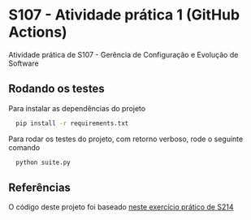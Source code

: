 # S107 - Atividade prática 1 (GitHub Actions)
Atividade prática de S107 - Gerência de Configuração e Evolução de Software

## Rodando os testes
Para instalar as dependências do projeto
```bash
  pip install -r requirements.txt
```
Para rodar os testes do projeto, com retorno verboso, rode o seguinte comando
```bash
  python suite.py
```

## Referências
O código deste projeto foi baseado [neste exercício prático de S214](https://github.com/gabrielss2406/C214-ExercicioPratico)